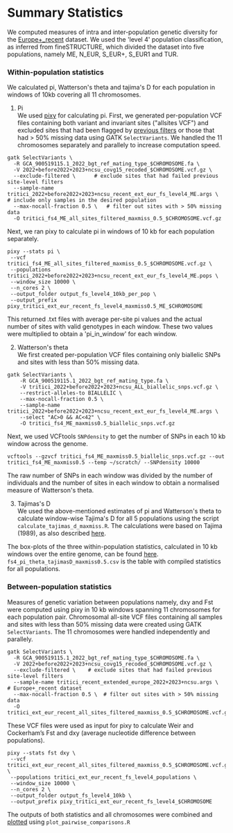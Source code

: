 # Summary Statistics

We computed measures of intra and inter-population genetic diversity for the [Europe+_recent](../Datasets/Datasets.md) dataset. 
We used the 'level 4' population classification, as inferred from fineSTRUCTURE, which divided the dataset into five populations, namely ME, N_EUR, S_EUR+, S_EUR1 and TUR.

### Within-population statistics
We calculated pi, Watterson's theta and tajima's D for each population in windows of 10kb covering all 11 chromosomes. 

1. Pi  
We used [pixy](https://pixy.readthedocs.io/en/latest/) for calculating pi. First, we generated per-population VCF files containing both variant and invariant sites ("allsites VCF") and excluded sites that had been flagged by [previous filters](../WGS_pipeline/WGS_pipeline.md)  or those that had > 50% missing data using GATK `SelectVariants`. We handled the 11 chromosomes separately and parallely to increase computation speed.
```
gatk SelectVariants \
  -R GCA_900519115.1_2022_bgt_ref_mating_type_$CHROMOSOME.fa \
  -V 2022+before2022+2023+ncsu_covg15_recoded_$CHROMOSOME.vcf.gz \
  --exclude-filtered \      # exclude sites that had failed previous site-level filters
  --sample-name tritici_2022+before2022+2023+ncsu_recent_ext_eur_fs_level4_ME.args \   # include only samples in the desired population
  --max-nocall-fraction 0.5 \   # filter out sites with > 50% missing data
  -O tritici_fs4_ME_all_sites_filtered_maxmiss_0.5_$CHROMOSOME.vcf.gz
```
Next, we ran pixy to calculate pi in windows of 10 kb for each population separately. 
```
pixy --stats pi \
 --vcf tritici_fs4_ME_all_sites_filtered_maxmiss_0.5_$CHROMOSOME.vcf.gz \
 --populations tritici_2022+before2022+2023+ncsu_recent_ext_eur_fs_level4_ME.pops \
 --window_size 10000 \
 --n_cores 2 \
 --output_folder output_fs_level4_10kb_per_pop \
 --output_prefix pixy_tritici_ext_eur_recent_fs_level4_maxmiss0.5_ME_$CHROMOSOME
```
This returned .txt files with average per-site pi values and the actual number of sites with valid genotypes in each window. These two values were multiplied to obtain a 'pi_in_window' for each window. 

2. Watterson's theta    
We first created per-population VCF files containing only biallelic SNPs and sites with less than 50% missing data.
```
gatk SelectVariants \
    -R GCA_900519115.1_2022_bgt_ref_mating_type.fa \
    -V tritici_2022+before2022+2023+ncsu_ALL_biallelic_snps.vcf.gz \
    --restrict-alleles-to BIALLELIC \
    --max-nocall-fraction 0.5 \
    --sample-name tritici_2022+before2022+2023+ncsu_recent_ext_eur_fs_level4_ME.args \
    --select "AC>0 && AC<42" \
    -O tritici_fs4_ME_maxmiss0.5_biallelic_snps.vcf.gz
```
Next, we used VCFtools `SNPdensity` to get the number of SNPs in each 10 kb window across the genome.
```
vcftools --gzvcf tritici_fs4_ME_maxmiss0.5_biallelic_snps.vcf.gz --out tritici_fs4_ME_maxmiss0.5 --temp ~/scratch/ --SNPdensity 10000
```
The raw number of SNPs in each window was divided by the number of individuals and the number of sites in each window to obtain a normalised measure of Watterson's theta.

3. Tajimas's D     
We used the above-mentioned estimates of pi and Watterson's theta to calculate window-wise Tajima's D for all 5 populations using the script `calculate_tajimas_d_maxmiss.R`. The calculations were based on Tajima (1989), as also described [here](tajimasD_calculation.pdf).

The box-plots of the three within-population statistics, calculated in 10 kb windows over the entire genome, can be found [here](fs4_pi_theta_tajimasD_maxmiss0.5_boxplot_no_outliers.pdf). `fs4_pi_theta_tajimasD_maxmiss0.5.csv` is the table with compiled statistics for all populations.

### Between-population statistics
Measures of genetic variation between populations namely, dxy and Fst were computed using pixy in 10 kb windows spanning 11 chromosomes for each population pair. 
Chromosomal all-site VCF files containing all samples and sites with less than 50% missing data were created using GATK `SelectVariants`. The 11 chromosomes were handled independently and parallely. 
```
gatk SelectVariants \
  -R GCA_900519115.1_2022_bgt_ref_mating_type_$CHROMOSOME.fa \
  -V 2022+before2022+2023+ncsu_covg15_recoded_$CHROMOSOME.vcf.gz \
  --exclude-filtered \    # exclude sites that had failed previous site-level filters
  --sample-name tritici_recent_extended_europe_2022+2023+ncsu.args \   # Europe+_recent dataset
  --max-nocall-fraction 0.5 \  # filter out sites with > 50% missing data
  -O tritici_ext_eur_recent_all_sites_filtered_maxmiss_0.5_$CHROMOSOME.vcf.gz

```
These VCF files were used as input for pixy to calculate Weir and Cockerham’s Fst and dxy (average nucleotide difference between populations).
```
pixy --stats fst dxy \
 --vcf tritici_ext_eur_recent_all_sites_filtered_maxmiss_0.5_$CHROMOSOME.vcf.gz \
 --populations tritici_ext_eur_recent_fs_level4_populations \
 --window_size 10000 \
 --n_cores 2 \
 --output_folder output_fs_level4_10kb \
 --output_prefix pixy_tritici_ext_eur_recent_fs_level4_$CHROMOSOME
```
The outputs of both statistics and all chromosomes were combined and [plotted](fs4_dxy_wc-fst_boxplot_no_outliers.pdf) using `plot_pairwise_comparisons.R`
